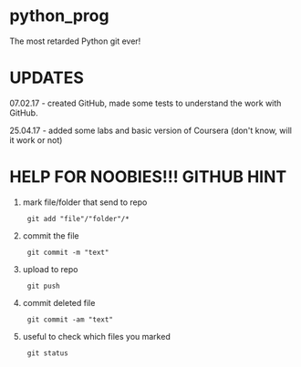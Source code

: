 # python_prog
The most retarded Python git ever!

# UPDATES

07.02.17 - created GitHub, made some tests to understand the work with GitHub. 

25.04.17 - added some labs and basic version of Coursera (don't know, will it work or not)

# HELP FOR NOOBIES!!! GITHUB HINT
	
1. mark file/folder that send to repo

        git add "file"/"folder"/* 

2. commit the file

        git commit -m "text" 

3. upload to repo

        git push
        
4. commit deleted file

        git commit -am "text" 

5. useful to check which files you marked

        git status 
